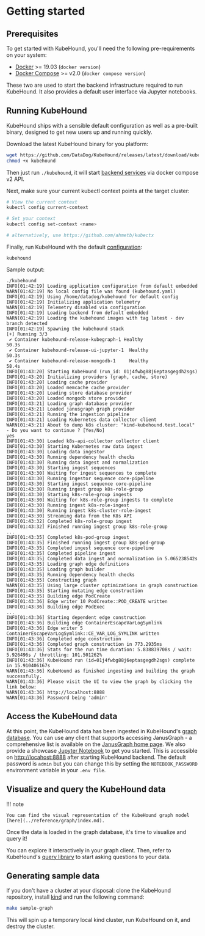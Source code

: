 # Getting started

## Prerequisites

To get started with KubeHound, you'll need the following pre-requirements on your system:

- [Docker](https://docs.docker.com/engine/install/) >= 19.03 (`docker version`)
- [Docker Compose](https://docs.docker.com/compose/compose-file/compose-versioning/) >= v2.0 (`docker compose version`)

These two are used to start the backend infrastructure required to run KubeHound. It also provides a default user interface via Jupyter notebooks.

## Running KubeHound

KubeHound ships with a sensible default configuration as well as a pre-built binary, designed to get new users up and running quickly.

Download the latest KubeHound binary for you platform:

```bash
wget https://github.com/DataDog/KubeHound/releases/latest/download/kubehound-$(uname -o | sed 's/GNU\///g')-$(uname -m) -O kubehound
chmod +x kubehound
```

Then just run `./kubehound`, it will start [backend services](../architecture.md) via docker compose v2 API.

Next, make sure your current kubectl context points at the target cluster:

```bash
# View the current context
kubectl config current-context

# Set your context
kubectl config set-context <name>

# alternatively, use https://github.com/ahmetb/kubectx
```

Finally, run KubeHound with the default [configuration](https://github.com/DataDog/KubeHound/blob/main/configs/etc/kubehound.yaml):

```
kubehound
```

Sample output:

```text
./kubehound
INFO[01:42:19] Loading application configuration from default embedded
WARN[01:42:19] No local config file was found (kubehound.yaml)
INFO[01:42:19] Using /home/datadog/kubehound for default config
INFO[01:42:19] Initializing application telemetry
WARN[01:42:19] Telemetry disabled via configuration
INFO[01:42:19] Loading backend from default embedded
WARN[01:42:19] Loading the kubehound images with tag latest - dev branch detected
INFO[01:42:19] Spawning the kubehound stack
[+] Running 3/3
 ✔ Container kubehound-release-kubegraph-1 Healthy                                                                                                                                                                              50.3s
 ✔ Container kubehound-release-ui-jupyter-1  Healthy                                                                                                                                                                              50.3s
 ✔ Container kubehound-release-mongodb-1     Healthy                                                                                                                                                                              58.4s
INFO[01:43:20] Starting KubeHound (run_id: 01j4fwbg88j6eptasgegdh2sgs)
INFO[01:43:20] Initializing providers (graph, cache, store)
INFO[01:43:20] Loading cache provider
INFO[01:43:20] Loaded memcache cache provider
INFO[01:43:20] Loading store database provider
INFO[01:43:20] Loaded mongodb store provider
INFO[01:43:21] Loading graph database provider
INFO[01:43:21] Loaded janusgraph graph provider
INFO[01:43:21] Running the ingestion pipeline
INFO[01:43:21] Loading Kubernetes data collector client
WARN[01:43:21] About to dump k8s cluster: "kind-kubehound.test.local" - Do you want to continue ? [Yes/No]
yes
INFO[01:43:30] Loaded k8s-api-collector collector client
INFO[01:43:30] Starting Kubernetes raw data ingest
INFO[01:43:30] Loading data ingestor
INFO[01:43:30] Running dependency health checks
INFO[01:43:30] Running data ingest and normalization
INFO[01:43:30] Starting ingest sequences
INFO[01:43:30] Waiting for ingest sequences to complete
INFO[01:43:30] Running ingestor sequence core-pipeline
INFO[01:43:30] Starting ingest sequence core-pipeline
INFO[01:43:30] Running ingest group k8s-role-group
INFO[01:43:30] Starting k8s-role-group ingests
INFO[01:43:30] Waiting for k8s-role-group ingests to complete
INFO[01:43:30] Running ingest k8s-role-ingest
INFO[01:43:30] Running ingest k8s-cluster-role-ingest
INFO[01:43:30] Streaming data from the K8s API
INFO[01:43:32] Completed k8s-role-group ingest
INFO[01:43:32] Finished running ingest group k8s-role-group
...
INFO[01:43:35] Completed k8s-pod-group ingest
INFO[01:43:35] Finished running ingest group k8s-pod-group
INFO[01:43:35] Completed ingest sequence core-pipeline
INFO[01:43:35] Completed pipeline ingest
INFO[01:43:35] Completed data ingest and normalization in 5.065238542s
INFO[01:43:35] Loading graph edge definitions
INFO[01:43:35] Loading graph builder
INFO[01:43:35] Running dependency health checks
INFO[01:43:35] Constructing graph
WARN[01:43:35] Using large cluster optimizations in graph construction
INFO[01:43:35] Starting mutating edge construction
INFO[01:43:35] Building edge PodCreate
INFO[01:43:36] Edge writer 10 PodCreate::POD_CREATE written
INFO[01:43:36] Building edge PodExec
...
INFO[01:43:36] Starting dependent edge construction
INFO[01:43:36] Building edge ContainerEscapeVarLogSymlink
INFO[01:43:36] Edge writer 5 ContainerEscapeVarLogSymlink::CE_VAR_LOG_SYMLINK written
INFO[01:43:36] Completed edge construction
INFO[01:43:36] Completed graph construction in 773.2935ms
INFO[01:43:36] Stats for the run time duration: 5.838839708s / wait: 5.926496s / throttling: 101.501262%
INFO[01:43:36] KubeHound run (id=01j4fwbg88j6eptasgegdh2sgs) complete in 15.910406167s
WARN[01:43:36] KubeHound as finished ingesting and building the graph successfully.
WARN[01:43:36] Please visit the UI to view the graph by clicking the link below:
WARN[01:43:36] http://localhost:8888
WARN[01:43:36] Password being 'admin'
```

## Access the KubeHound data

At this point, the KubeHound data has been ingested in KubeHound's [graph database](../architecture.md).
You can use any client that supports accessing JanusGraph - a comprehensive list is available on the [JanusGraph home page](https://janusgraph.org/).
We also provide a showcase [Jupyter Notebook](https://github.com/DataDog/KubeHound/blob/main/deployments/kubehound/ui/KubeHound.ipynb) to get you started. This is accessible on [http://locahost:8888](http://locahost:8888) after starting KubeHound backend. The default password is `admin` but you can change this by setting the `NOTEBOOK_PASSWORD` environment variable in your `.env file`.

## Visualize and query the KubeHound data

!!! note

    You can find the visual representation of the KubeHound graph model [here](../reference/graph/index.md).

Once the data is loaded in the graph database, it's time to visualize and query it!

You can explore it interactively in your graph client. Then, refer to KubeHound's [query library](../queries/index.md) to start asking questions to your data.

## Generating sample data

If you don't have a cluster at your disposal: clone the KubeHound repository, install [kind](https://kind.sigs.k8s.io/#installation-and-usage) and run the following command:

```bash
make sample-graph
```

This will spin up a temporary local kind cluster, run KubeHound on it, and destroy the cluster.
